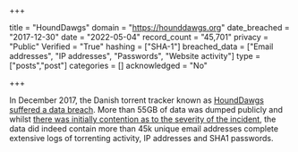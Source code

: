 +++

title = "HoundDawgs"
domain = "https://hounddawgs.org"
date_breached = "2017-12-30"
date = "2022-05-04"
record_count = "45,701"
privacy = "Public"
Verified = "True"
hashing = ["SHA-1"]
breached_data = ["Email addresses", "IP addresses", "Passwords", "Website activity"]
type = ["posts","post"]
categories = []
acknowledged = "No"


+++


In December 2017, the Danish torrent tracker known as <a href="https://torrentfreak.com/popular-danish-torrent-tracker-shuts-down-after-hack-180102/" target="_blank" rel="noopener">HoundDawgs suffered a data breach</a>. More than 55GB of data was dumped publicly and whilst <a href="https://www.flashback.org/p62770812" target="_blank" rel="noopener">there was initially contention as to the severity of the incident</a>, the data did indeed contain more than 45k unique email addresses complete extensive logs of torrenting activity, IP addresses and SHA1 passwords.

